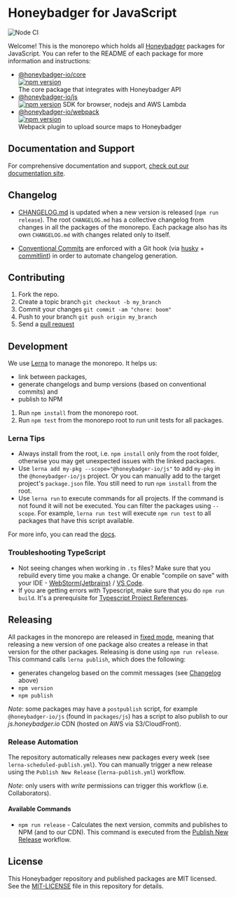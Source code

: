 # Honeybadger for JavaScript

![Node CI](https://github.com/honeybadger-io/honeybadger-js/workflows/Node%20CI/badge.svg)

Welcome! This is the monorepo which holds all [Honeybadger](https://honeybadger.io) packages for JavaScript.
You can refer to the README of each package for more information and instructions:
- [@honeybadger-io/core](./packages/core)  
  [![npm version](https://badge.fury.io/js/%40honeybadger-io%2Fcore.svg)](https://badge.fury.io/js/%40honeybadger-io%2Fcore)  
  The core package that integrates with Honeybadger API
- [@honeybadger-io/js](./packages/js)  
  [![npm version](https://badge.fury.io/js/%40honeybadger-io%2Fjs.svg)](https://badge.fury.io/js/%40honeybadger-io%2Fjs)
  SDK for browser, nodejs and AWS Lambda 
- [@honeybadger-io/webpack](./packages/webpack)  
  [![npm version](https://badge.fury.io/js/%40honeybadger-io%2Fwebpack.svg)](https://badge.fury.io/js/%40honeybadger-io%2Fwebpack)  
  Webpack plugin to upload source maps to Honeybadger

## Documentation and Support

For comprehensive documentation and support, [check out our documentation site](http://docs.honeybadger.io/lib/javascript/index.html).

## Changelog

- [CHANGELOG.md](CHANGELOG.md) is updated when a new version is released (`npm run release`).
  The root `CHANGELOG.md` has a collective changelog from changes in all the packages of the monorepo. Each package also has its own `CHANGELOG.md` with changes related only to itself.

- [Conventional Commits](https://www.conventionalcommits.org/) are enforced with a Git hook (via [husky](https://typicode.github.io/husky) + [commitlint](https://commitlint.js.org/)) in order to automate changelog generation.

## Contributing

1. Fork the repo.
2. Create a topic branch `git checkout -b my_branch`
3. Commit your changes `git commit -am "chore: boom"` 
4. Push to your branch `git push origin my_branch`
5. Send a [pull request](https://github.com/honeybadger-io/honeybadger-js/pulls)

## Development

We use [Lerna](https://lerna.js.org/) to manage the monorepo. It helps us:
- link between packages,
- generate changelogs and bump versions (based on conventional commits) and
- publish to NPM

1. Run `npm install` from the monorepo root.
2. Run `npm test` from the monorepo root to run unit tests for all packages.


### Lerna Tips

- Always install from the root, i.e. `npm install` only from the root folder, otherwise you may get unexpected issues with the linked packages.
- Use `lerna add my-pkg --scope="@honeybadger-io/js"` to add `my-pkg` in the `@honeybadger-io/js` project. Or you can manually add to the target project's `package.json` file. You still need to run `npm install` from the root.
- Use `lerna run` to execute commands for all projects. If the command is not found it will not be executed. You can filter the packages using `--scope`. For example, `lerna run test` will execute `npm run test` to all packages that have this script available.

For more info, you can read the [docs](https://lerna.js.org/docs/introduction).


### Troubleshooting TypeScript

- Not seeing changes when working in `.ts` files? Make sure that you rebuild every time you make a change. Or enable "compile on save" with your IDE - [WebStorm(Jetbrains)](https://www.jetbrains.com/help/webstorm/compiling-typescript-to-javascript.html#ts_compiler_compile_code_automatically) / [VS Code](https://code.visualstudio.com/docs/typescript/typescript-compiling#_step-2-run-the-typescript-build).
- If you are getting errors with Typescript, make sure that you do `npm run build`.
  It's a prerequisite for [Typescript Project References](https://www.typescriptlang.org/docs/handbook/project-references.html#caveats-for-project-references).

## Releasing

All packages in the monorepo are released in [fixed mode](https://lerna.js.org/docs/features/version-and-publish#fixedlocked-mode-default), meaning that releasing a new version of one package also creates a release in that version for the other packages.
Releasing is done using `npm run release`. This command calls `lerna publish`, which does the following:
- generates changelog based on the commit messages (see [Changelog](#changelog) above)
- `npm version`
- `npm publish`

*Note*: some packages may have a `postpublish` script, for example `@honeybadger-io/js` (found in `packages/js`) has a script to also publish to our *js.honeybadger.io* CDN (hosted on AWS via S3/CloudFront). 

### Release Automation

The repository automatically releases new packages every week (see `lerna-scheduled-publish.yml`).
You can manually trigger a new release using the `Publish New Release` (`lerna-publish.yml`) workflow.

*Note*: only users with _write_ permissions can trigger this workflow (i.e. Collaborators).

#### Available Commands

- `npm run release` - Calculates the next version, commits and publishes to NPM (and to our CDN). This command is executed from the [Publish New Release](https://github.com/honeybadger-io/honeybadger-js/blob/master/.github/workflows/lerna-publish.yml) workflow. 

## License

This Honeybadger repository and published packages are MIT licensed. See the [MIT-LICENSE](https://raw.github.com/honeybadger-io/honeybadger-js/master/MIT-LICENSE) file in this repository for details.
